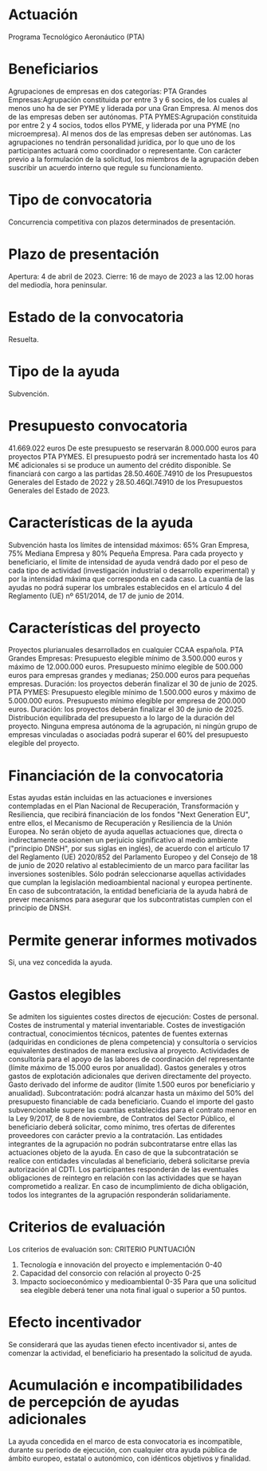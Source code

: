 # Actuación
Programa Tecnológico Aeronáutico (PTA)

# Beneficiarios
Agrupaciones de empresas en dos categorías:
PTA Grandes Empresas:Agrupación constituida por entre 3 y 6 socios, de los cuales al menos uno ha de ser PYME y liderada por una Gran Empresa. Al menos dos de las empresas deben ser autónomas.
PTA PYMES:Agrupación constituida por entre 2 y 4 socios, todos ellos PYME, y liderada por una PYME (no microempresa). Al menos dos de las empresas deben ser autónomas.
Las agrupaciones no tendrán personalidad jurídica, por lo que uno de los participantes actuará como coordinador o representante.
Con carácter previo a la formulación de la solicitud, los miembros de la agrupación deben suscribir un acuerdo interno que regule su funcionamiento.

# Tipo de convocatoria
Concurrencia competitiva con plazos determinados de presentación.

# Plazo de presentación
Apertura: 4 de abril de 2023.
Cierre: 16 de mayo de 2023 a las 12.00 horas del mediodía, hora peninsular.

# Estado de la convocatoria
Resuelta.

# Tipo de la ayuda
Subvención.

# Presupuesto convocatoria
41.669.022 euros
De este presupuesto se reservarán 8.000.000 euros para proyectos PTA PYMES.
El presupuesto podrá ser incrementado hasta los 40 M€ adicionales si se produce un aumento del crédito disponible.
Se financiará con cargo a las partidas 28.50.460E.74910 de los Presupuestos Generales del Estado de 2022 y 28.50.46QI.74910 de los Presupuestos Generales del Estado de 2023.

# Características de la ayuda
Subvención hasta los límites de intensidad máximos: 65% Gran Empresa, 75% Mediana Empresa y 80% Pequeña Empresa.
Para cada proyecto y beneficiario, el límite de intensidad de ayuda vendrá dado por el peso de cada tipo de actividad (investigación industrial o desarrollo experimental) y por la intensidad máxima que corresponda en cada caso.
La cuantía de las ayudas no podrá superar los umbrales establecidos en el artículo 4 del Reglamento (UE) nº 651/2014, de 17 de junio de 2014.

# Características del proyecto
Proyectos plurianuales desarrollados en cualquier CCAA española.
PTA Grandes Empresas:
Presupuesto elegible mínimo de 3.500.000 euros y máximo de 12.000.000 euros.
Presupuesto mínimo elegible de 500.000 euros para empresas grandes y medianas; 250.000 euros para pequeñas empresas.
Duración: los proyectos deberán finalizar el 30 de junio de 2025.
PTA PYMES:
Presupuesto elegible mínimo de 1.500.000 euros y máximo de 5.000.000 euros.
Presupuesto mínimo elegible por empresa de 200.000 euros.
Duración: los proyectos deberán finalizar el 30 de junio de 2025.
Distribución equilibrada del presupuesto a lo largo de la duración del proyecto.
Ninguna empresa autónoma de la agrupación, ni ningún grupo de empresas vinculadas o asociadas podrá superar el 60% del presupuesto elegible del proyecto.

# Financiación de la convocatoria
Estas ayudas están incluidas en las actuaciones e inversiones contempladas en el Plan Nacional de Recuperación, Transformación y Resiliencia, que recibirá financiación de los fondos "Next Generation EU", entre ellos, el Mecanismo de Recuperación y Resiliencia de la Unión Europea.
No serán objeto de ayuda aquellas actuaciones que, directa o indirectamente ocasionen un perjuicio significativo al medio ambiente ("principio DNSH", por sus siglas en inglés), de acuerdo con el artículo 17 del Reglamento (UE) 2020/852 del Parlamento Europeo y del Consejo de 18 de junio de 2020 relativo al establecimiento de un marco para facilitar las inversiones sostenibles.
Sólo podrán seleccionarse aquellas actividades que cumplan la legislación medioambiental nacional y europea pertinente.
En caso de subcontratación, la entidad beneficiaria de la ayuda habrá de prever mecanismos para asegurar que los subcontratistas cumplen con el principio de DNSH.

# Permite generar informes motivados
Si, una vez concedida la ayuda.

# Gastos elegibles
Se admiten los siguientes costes directos de ejecución:
Costes de personal.
Costes de instrumental y material inventariable.
Costes de investigación contractual, conocimientos técnicos, patentes de fuentes externas (adquiridas en condiciones de plena competencia) y consultoría o servicios equivalentes destinados de manera exclusiva al proyecto.
Actividades de consultoría para el apoyo de las labores de coordinación del representante (límite máximo de 15.000 euros por anualidad).
Gastos generales y otros gastos de explotación adicionales que deriven directamente del proyecto.
Gasto derivado del informe de auditor (límite 1.500 euros por beneficiario y anualidad).
Subcontratación: podrá alcanzar hasta un máximo del 50% del presupuesto financiable de cada beneficiario.
Cuando el importe del gasto subvencionable supere las cuantías establecidas para el contrato menor en la Ley 9/2017, de 8 de noviembre, de Contratos del Sector Público, el beneficiario deberá solicitar, como mínimo, tres ofertas de diferentes proveedores con carácter previo a la contratación.
Las entidades integrantes de la agrupación no podrán subcontratarse entre ellas las actuaciones objeto de la ayuda.
En caso de que la subcontratación se realice con entidades vinculadas al beneficiario, deberá solicitarse previa autorización al CDTI.
Los participantes responderán de las eventuales obligaciones de reintegro en relación con las actividades que se hayan comprometido a realizar. En caso de incumplimiento de dicha obligación, todos los integrantes de la agrupación responderán solidariamente.

# Criterios de evaluación
Los criterios de evaluación son:
CRITERIO PUNTUACIÓN
1. Tecnología e innovación del proyecto e implementación 0-40
2. Capacidad del consorcio con relación al proyecto 0-25
3. Impacto socioeconómico y medioambiental 0-35
  Para que una solicitud sea elegible deberá tener una nota final igual o superior a 50 puntos.

# Efecto incentivador
Se considerará que las ayudas tienen efecto incentivador si, antes de comenzar la actividad, el beneficiario ha presentado la solicitud de ayuda.

# Acumulación e incompatibilidades de percepción de ayudas adicionales
La ayuda concedida en el marco de esta convocatoria es incompatible, durante su período de ejecución, con cualquier otra ayuda pública de ámbito europeo, estatal o autonómico, con idénticos objetivos y finalidad.

